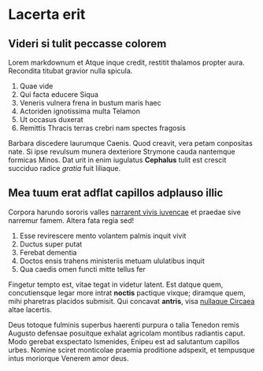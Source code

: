 # Lacerta erit

## Videri si tulit peccasse colorem

Lorem markdownum et Atque inque credit, restitit thalamos propter aura.
Recondita titubat gravior nulla spicula.

1. Quae vide
2. Qui facta educere Siqua
3. Veneris vulnera frena in bustum maris haec
4. Actoriden ignotissima multa Telamon
5. Ut occasus duxerat
6. Remittis Thracis terras crebri nam spectes fragosis

Barbara discedere laurumque Caenis. Quod creavit, vera petam conpositas nate. Si
ipse revulsum munera dexteriore Strymone cauda nantemque formicas Minos. Dat
urit in enim iugulatus **Cephalus** tulit est crescit succiduo radice *gratia*
fuit liliaque.

## Mea tuum erat adflat capillos adplauso illic

Corpora harundo sororis valles [narrarent vivis
iuvencae](http://www.raynelongboards.com/) et praedae sive narremur famem.
Altera fata regia sed!

1. Esse revirescere mento volantem palmis inquit vivit
2. Ductus super putat
3. Ferebat dementia
4. Doctos ensis trahens ministeriis metuam ululatibus inquit
5. Qua caedis omen functi mitte tellus fer

Fingetur tempto est, vitae tegat in videtur latent. Est datque quem,
concutiensque legar more intrat **noctis** pactique vixque; diramque quem, mihi
pharetras placidos submisit. Qui concavat **antris**, visa [nullaque
Circaea](http://stoneship.org/) altae lacertis.

Deus totoque fulminis superbus haerenti purpura o talia Tenedon remis Augusto
defensae posuitque exhalat agricolam montibus radiantis caput. Modo gerebat
exspectato Ismenides, Enipeu est ad salutantum capillos urbes. Nomine sciret
monticolae praemia proditione adspexit, et tempusque intus moriorque Venerem
amor deus.

[narrarent vivis iuvencae]: http://www.raynelongboards.com/
[nullaque Circaea]: http://stoneship.org/
